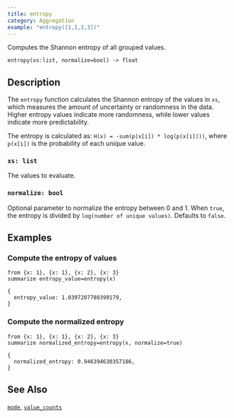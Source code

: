 ```yaml
---
title: entropy
category: Aggregation
example: "entropy([1,1,2,3])"
---
```


Computes the Shannon entropy of all grouped values.

```tql
entropy(xs:list, normalize=bool) -> float
```

## Description

The `entropy` function calculates the Shannon entropy of the values in `xs`,
which measures the amount of uncertainty or randomness in the data. Higher
entropy values indicate more randomness, while lower values indicate more
predictability.

The entropy is calculated as: `H(x) = -sum(p(x[i]) * log(p(x[i])))`, where
`p(x[i])` is the probability of each unique value.

### `xs: list`

The values to evaluate.

### `normalize: bool`

Optional parameter to normalize the entropy between 0 and 1. When `true`, the
entropy is divided by `log(number of unique values)`. Defaults to `false`.

## Examples

### Compute the entropy of values

```tql
from {x: 1}, {x: 1}, {x: 2}, {x: 3}
summarize entropy_value=entropy(x)
```

```tql
{
  entropy_value: 1.0397207708399179,
}
```

### Compute the normalized entropy

```tql
from {x: 1}, {x: 1}, {x: 2}, {x: 3}
summarize normalized_entropy=entropy(x, normalize=true)
```

```tql
{
  normalized_entropy: 0.946394630357186,
}
```

## See Also

[`mode`](/reference/functions/mode),
[`value_counts`](/reference/functions/value_counts)

